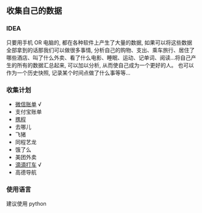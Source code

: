 ## 收集自己的数据

### IDEA

只要用手机 OR 电脑的, 都在各种软件上产生了大量的数据, 如果可以将这些数据全部拿到的话那我们可以做很多事情, 分析自己的购物、支出、乘车旅行、居住了哪些酒店、叫了什么外卖、看了什么电影、睡眠、运动、记单词、阅读...将自己产生的所有的数据汇总起来, 可以加以分析, 从而使自己成为一个更好的人。 也可以作为一个历史快照, 记录某个时间点做了什么事等等...

### 收集计划

- [微信账单](./tenpay) √
- 支付宝账单
- [携程](./ctrip)
- 去哪儿
- 飞猪
- 同程艺龙
- 饿了么
- 美团外卖
- [滴滴打车](./didicar) √
- 高德导航

### 使用语言

建议使用 python
